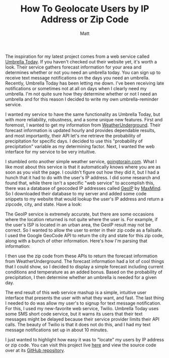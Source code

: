﻿---
layout: post
title: How To Geolocate Users by IP Address or Zip Code
author: Matt
permalink: /2010/10/how-to-geolocate-users-by-ip-address-or-zip-code/
categories:
  - Development
tags:
  - php
---

The inspiration for my latest project comes from a web service called [Umbrella Today](http://www.umbrellatoday.com/). If you haven't checked out their website yet, it's worth a look. Their service gathers forecast information for your area and determines whether or not you need an umbrella today. You can sign up to receive text message notifications on the days you need an umbrella. Recently, Umbrella Today has been letting me down. I've been receiving late notifications or sometimes not at all on days when I clearly need my umbrella. I'm not quite sure how they determine whether or not I need an umbrella and for this reason I decided to write my own umbrella-reminder service.

I wanted my service to have the same functionality as Umbrella Today, but with more reliability, robustness, and a some unique new features. First and foremost, I wanted to get my information from [WeatherUnderground][2]. Their forecast information is updated hourly and provides dependable results, and most importantly, their API let's me retrieve the probability of precipitation for specific days. I decided to use this "probability of precipitation" variable as my determining factor. Next, I wanted the web interface for my service to be very intuitive.

 [2]: http://www.wunderground.com/

I stumbled onto another simple weather service, [goingtorain.com][3]. What I like most about this service is that it automatically knows where you are as soon as you visit the page. I couldn't figure out how they did it, but I had a hunch that it had to do with the user's IP address. I did some research and found that, while there isn't a specific "web service" to accomplish this, there was a database of geocoded IP addresses called [GeoIP][4] by [MaxMind][5]. So I downloaded their database to my server and added some code snippets to my website that would lookup the user's IP address and return a zipcode, city, and state. Have a look:

 [3]: http://goingtorain.com/
 [4]: http://www.maxmind.com/app/ip-location
 [5]: http://www.maxmind.com/

<script src="https://gist.github.com/mbmccormick/627449.js"> </script>

The GeoIP service is extremely accurate, but there are some occasions where the location returned is not quite where the user is. For example, if the user's ISP is located in an urban area, the GeoIP result may not be correct. So I wanted to allow the user to enter in their zip code as a failsafe. I used the Google GeoCode API to return the city and state for this zip code, along with a bunch of other information. Here's how I'm parsing that information:

<script src="https://gist.github.com/mbmccormick/628268.js"> </script>

I then use the zip code from these APIs to return the forecast information from WeatherUnderground. The forecast information had a lot of cool things that I could show, so I decided to display a simple forecast including current conditions and temperature as an added bonus. Based on the probability of precipitation, I then determine whether an umbrella is needed for a given day.

The end result of this web service mashup is a simple, intuitive user interface that presents the user with what they want, and fast. The last thing I needed to do was allow my user's to signup for text message notification. For this, I used my new-favorite web service, Twilio. Umbrella Today uses some SMS short code service, but it warns its users that their text messages might be delayed because their service provider limits their API calls. The beauty of Twilio is that it does not do this, and I had my text message notifications set up in about 10 minutes.

I just wanted to highlight how easy it was to "locate" my users by IP address or zip code. You can visit this project live [here][6] and view the source code over at its [GitHub repository][7].

 [6]: http://apps.mbmccormick.com/dontforgetyourumbrella
 [7]: http://github.com/mbmccormick/dontforgetyourumbrella
